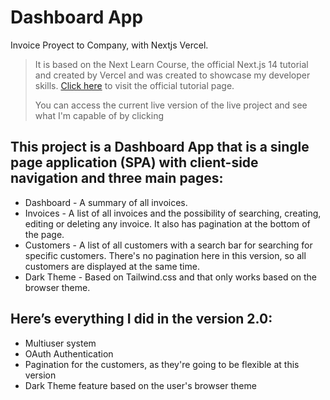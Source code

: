 # Dashboard App
Invoice Proyect to Company, with Nextjs Vercel.

> It is based on the Next Learn Course, the official Next.js 14 tutorial and created by Vercel and was created to showcase my developer skills.
> [Click here](https://nextjs.org/learn) to visit the official tutorial page.
>
> You can access the current live version of the live project and see what I'm capable of by clicking

## This project is a Dashboard App that is a single page application (SPA) with client-side navigation and three main pages:
- Dashboard - A summary of all invoices.
- Invoices - A list of all invoices and the possibility of searching, creating, editing or deleting any invoice. It also has pagination at the bottom of the page.
- Customers - A list of all customers with a search bar for searching for specific customers. There's no pagination here in this version, so all customers are displayed at the same time.
- Dark Theme - Based on Tailwind.css and that only works based on the browser theme.

## Here’s everything I did in the version 2.0:
- Multiuser system
- OAuth Authentication
- Pagination for the customers, as they're going to be flexible at this version
- Dark Theme feature based on the user's browser theme

